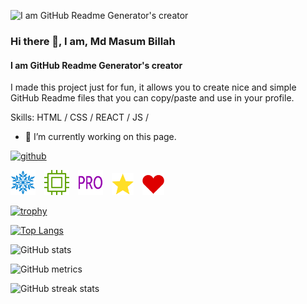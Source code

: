 ![I am GitHub Readme Generator's creator](https://scontent.fcgp6-1.fna.fbcdn.net/v/t39.30808-6/438240486_7760610520617198_2139042175056766177_n.jpg?_nc_cat=110&ccb=1-7&_nc_sid=5f2048&_nc_eui2=AeE1NG7wVJtm4TgfudevDPYT31iESvBpNdzfWIRK8Gk13Nncbs2_L7qpgSXFSH6F2P152z1fsLi08XiA41hxgdTP&_nc_ohc=DywfjRqh8CsQ7kNvgG-7Pzp&_nc_ht=scontent.fcgp6-1.fna&oh=00_AfBT1YNbVM_pM8OJ535OwgvRfGHJWq0nI0uifTbUXekZ0w&oe=66426D87)

### Hi there 👋, I am, Md Masum Billah
#### I am GitHub Readme Generator's creator

I made this project just for fun, it allows you to create nice and simple GitHub Readme files that you can copy/paste and use in your profile.

Skills: HTML / CSS /  REACT / JS / 

- 🔭 I’m currently working on this page. 


[<img src='https://cdn.jsdelivr.net/npm/simple-icons@3.0.1/icons/github.svg' alt='github' height='40'>](https://github.com/masumjs)  

<a href='https://archiveprogram.github.com/'><img src='https://raw.githubusercontent.com/acervenky/animated-github-badges/master/assets/acbadge.gif' width='40' height='40'></a> <a href='https://docs.github.com/en/developers'><img src='https://raw.githubusercontent.com/acervenky/animated-github-badges/master/assets/devbadge.gif' width='40' height='40'></a> <a href='https://github.com/pricing'><img src='https://raw.githubusercontent.com/acervenky/animated-github-badges/master/assets/pro.gif' width='40' height='40'></a> <a href='https://stars.github.com/'><img src='https://raw.githubusercontent.com/acervenky/animated-github-badges/master/assets/starbadge.gif' width='35' height='35'></a> <a href='https://docs.github.com/en/github/supporting-the-open-source-community-with-github-sponsors'><img src='https://raw.githubusercontent.com/acervenky/animated-github-badges/master/assets/sponsorbadge.gif' width='35' height='35'></a> 

[![trophy](https://github-profile-trophy.vercel.app/?username=masumjs)](https://github.com/ryo-ma/github-profile-trophy)

[![Top Langs](https://github-readme-stats.vercel.app/api/top-langs/?username=masumjs)](https://github.com/anuraghazra/github-readme-stats)

![GitHub stats](https://github-readme-stats.vercel.app/api?username=masumjs&show_icons=true&count_private=true)  

![GitHub metrics](https://metrics.lecoq.io/masumjs)  

![GitHub streak stats](https://streak-stats.demolab.com/?user=masumjs)  

